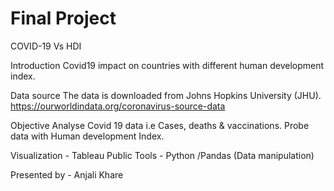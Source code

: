 # Final Project
 
COVID-19 Vs HDI

Introduction 
Covid19 impact on countries with different human development index.
 
Data source
The data is downloaded from Johns Hopkins University (JHU). https://ourworldindata.org/coronavirus-source-data 

Objective
Analyse Covid 19 data i.e Cases, deaths & vaccinations. Probe data with Human development Index.

Visualization - Tableau Public 
Tools - Python /Pandas (Data manipulation) 

Presented by - Anjali Khare